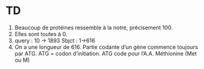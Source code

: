 # TD

1. Beaucoup de protéines ressemble à la notre, précisement 100.
2. Elles sont toutes à 0.
3. query : 10 -> 1893
   Sbjct : 1->616
4. On a une longueur de 616.  Partie codante d’un gène commence toujours par ATG. ATG = codon d’initiation. ATG code pour l’A.A. Méthionine (Met ou M)